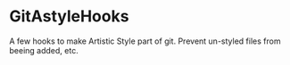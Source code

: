 # GitAstyleHooks
A few hooks to make Artistic Style part of git. Prevent un-styled files from beeing added, etc. 
